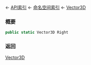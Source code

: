 ← [API索引](Api-Index) ← [命名空间索引](Namespace-Index) ← [Vector3D](VRageMath.Vector3D)

### 概要

```csharp
public static Vector3D Right
```

### 返回

[Vector3D](VRageMath.Vector3D)

